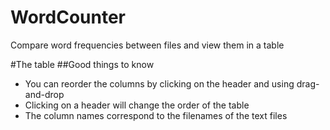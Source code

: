 WordCounter
===========

Compare word frequencies between files and view them in a table

#The table
##Good things to know

* You can reorder the columns by clicking on the header and using drag-and-drop
* Clicking on a header will change the order of the table
* The column names correspond to the filenames of the text files
